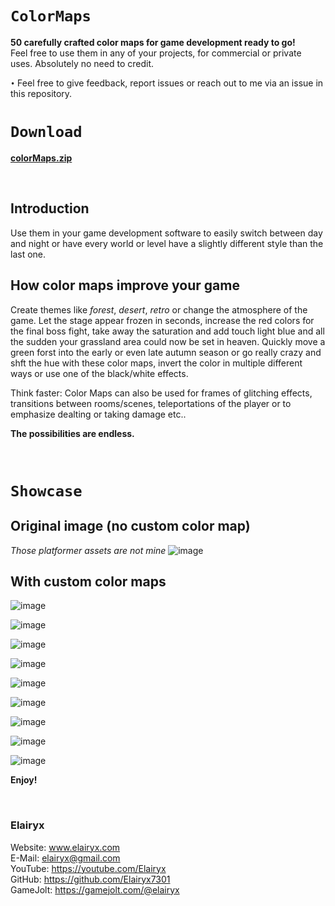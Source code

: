# `ColorMaps`
**50 carefully crafted color maps for game development ready to go!**<br>
Feel free to use them in any of your projects, for commercial or private uses. Absolutely no need to credit.

`•` Feel free to give feedback, report issues or reach out to me via an issue in this repository.
# `Download`
**[colorMaps.zip](https://github.com/Elairyx7301/ColorMaps/files/8140130/colorMaps.zip)**

 

## Introduction
Use them in your game development software to easily switch between day and night or have every world or level have a slightly different style than the last one.

## How color maps improve your game
Create themes like *forest*, *desert*, *retro* or change the atmosphere of the game. Let the stage appear frozen in seconds, increase the red colors for the final boss fight,
take away the saturation and add touch light blue and all the sudden your grassland area could now be set in heaven. Quickly move a green forst into the early or even late
autumn season or go really crazy and shft the hue with these color maps, invert the color in multiple different ways or use one of the black/white effects.

Think faster: Color Maps can also be used for frames of glitching effects, transitions between rooms/scenes, teleportations of the player or to emphasize dealting or
taking damage etc..

**The possibilities are endless.**


 

# `Showcase`
## Original image (no custom color map)
*Those platformer assets are not mine*
![image](https://user-images.githubusercontent.com/83909121/155691018-cd14918e-e2ce-42a5-950f-7e70fa68dba9.png)

## With custom color maps
![image](https://user-images.githubusercontent.com/83909121/155691338-25e22d16-4d2e-49f5-948d-77216022ebc1.png)

![image](https://user-images.githubusercontent.com/83909121/155691361-1cc6cbbb-3863-4019-ade6-7f7e6dfba711.png)

![image](https://user-images.githubusercontent.com/83909121/155691301-c7e19abe-19ce-443a-b3e8-eeea05e02990.png)

![image](https://user-images.githubusercontent.com/83909121/155691266-4529b36f-9f25-4fad-96c0-42cb93ea17a0.png)

![image](https://user-images.githubusercontent.com/83909121/155691319-511296cb-7bcf-4de7-bab7-b911ecd6aada.png)

![image](https://user-images.githubusercontent.com/83909121/155691420-02e2423f-e4d6-4abd-8a38-c495c402da61.png)

![image](https://user-images.githubusercontent.com/83909121/155691429-0bac9928-5581-4e76-b245-d6571c55bf6a.png)

![image](https://user-images.githubusercontent.com/83909121/155691485-d6ce3371-9bf3-442e-8316-b0c5965def3f.png)

![image](https://user-images.githubusercontent.com/83909121/155691465-d4002071-4e80-438b-b0d2-04e6dc815267.png)

**Enjoy!**

 

### Elairyx
Website: www.elairyx.com<br>
E-Mail: [elairyx@gmail.com](mailto:elairyx@gmail.com)<br>
YouTube: https://youtube.com/Elairyx<br>
GitHub: https://github.com/Elairyx7301<br>
GameJolt: https://gamejolt.com/@elairyx
